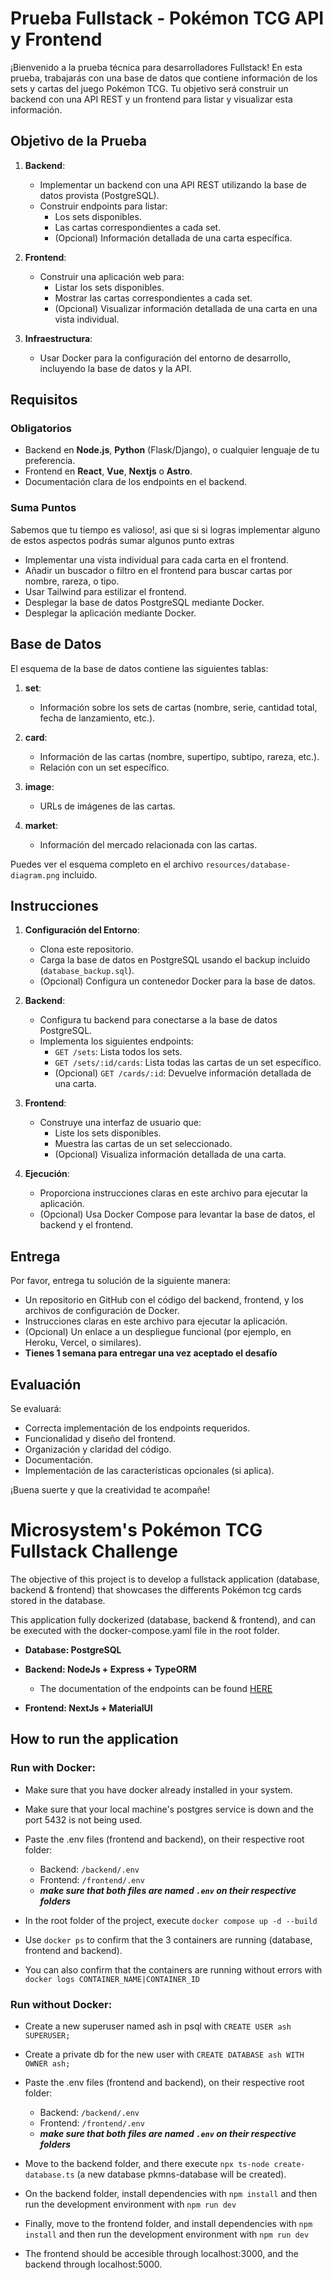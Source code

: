 # Prueba Fullstack - Pokémon TCG API y Frontend

¡Bienvenido a la prueba técnica para desarrolladores Fullstack! En esta prueba, trabajarás con una base de datos que contiene información de los sets y cartas del juego Pokémon TCG. Tu objetivo será construir un backend con una API REST y un frontend para listar y visualizar esta información. 

## Objetivo de la Prueba

1. **Backend**:
   - Implementar un backend con una API REST utilizando la base de datos provista (PostgreSQL).
   - Construir endpoints para listar:
     - Los sets disponibles.
     - Las cartas correspondientes a cada set.
     - (Opcional) Información detallada de una carta específica.

2. **Frontend**:
   - Construir una aplicación web para:
     - Listar los sets disponibles.
     - Mostrar las cartas correspondientes a cada set.
     - (Opcional) Visualizar información detallada de una carta en una vista individual.

3. **Infraestructura**:
   - Usar Docker para la configuración del entorno de desarrollo, incluyendo la base de datos y la API.

## Requisitos

### Obligatorios
- Backend en **Node.js**, **Python** (Flask/Django), o cualquier lenguaje de tu preferencia.
- Frontend en **React**, **Vue**, **Nextjs** o **Astro**.
- Documentación clara de los endpoints en el backend.

### Suma Puntos
Sabemos que tu tiempo es valioso!, asi que si si logras implementar alguno de estos aspectos podrás sumar algunos punto extras

- Implementar una vista individual para cada carta en el frontend.
- Añadir un buscador o filtro en el frontend para buscar cartas por nombre, rareza, o tipo.
- Usar Tailwind para estilizar el frontend.
- Desplegar la base de datos PostgreSQL mediante Docker.
- Desplegar la aplicación mediante Docker.

## Base de Datos
El esquema de la base de datos contiene las siguientes tablas:

1. **set**:
   - Información sobre los sets de cartas (nombre, serie, cantidad total, fecha de lanzamiento, etc.).

2. **card**:
   - Información de las cartas (nombre, supertipo, subtipo, rareza, etc.).
   - Relación con un set específico.

3. **image**:
   - URLs de imágenes de las cartas.

4. **market**:
   - Información del mercado relacionada con las cartas.

Puedes ver el esquema completo en el archivo `resources/database-diagram.png` incluido.

## Instrucciones

1. **Configuración del Entorno**:
   - Clona este repositorio.
   - Carga la base de datos en PostgreSQL usando el backup incluido (`database_backup.sql`).
   - (Opcional) Configura un contenedor Docker para la base de datos.

2. **Backend**:
   - Configura tu backend para conectarse a la base de datos PostgreSQL.
   - Implementa los siguientes endpoints:
     - `GET /sets`: Lista todos los sets.
     - `GET /sets/:id/cards`: Lista todas las cartas de un set específico.
     - (Opcional) `GET /cards/:id`: Devuelve información detallada de una carta.

3. **Frontend**:
   - Construye una interfaz de usuario que:
     - Liste los sets disponibles.
     - Muestra las cartas de un set seleccionado.
     - (Opcional) Visualiza información detallada de una carta.

4. **Ejecución**:
   - Proporciona instrucciones claras en este archivo para ejecutar la aplicación.
   - (Opcional) Usa Docker Compose para levantar la base de datos, el backend y el frontend.

## Entrega

Por favor, entrega tu solución de la siguiente manera:
- Un repositorio en GitHub con el código del backend, frontend, y los archivos de configuración de Docker.
- Instrucciones claras en este archivo para ejecutar la aplicación.
- (Opcional) Un enlace a un despliegue funcional (por ejemplo, en Heroku, Vercel, o similares).
- **Tienes 1 semana para entregar una vez aceptado el desafío**

## Evaluación

Se evaluará:
- Correcta implementación de los endpoints requeridos.
- Funcionalidad y diseño del frontend.
- Organización y claridad del código.
- Documentación.
- Implementación de las características opcionales (si aplica).

¡Buena suerte y que la creatividad te acompañe!
  

# Microsystem's Pokémon TCG Fullstack Challenge

  

  

The objective of this project is to develop a fullstack application (database, backend & frontend) that showcases the differents Pokémon tcg cards stored in the database.

  

This application fully dockerized (database, backend & frontend), and can be executed with the docker-compose.yaml file in the root folder.

  

  

- **Database: PostgreSQL**

  

  

- **Backend: NodeJs + Express + TypeORM**

    - The documentation of the endpoints can be found [HERE](https://documenter.getpostman.com/view/22098385/2sAYQiCoSk)

  

  

- **Frontend: NextJs + MaterialUI**

  

  

## How to run the application

  

  

### Run with Docker:

  

- Make sure that you have docker already installed in your system.

  

- Make sure that your local machine's postgres service is down and the port 5432 is not being used.

  

- Paste the .env files (frontend and backend), on their respective root folder:
    - Backend: `/backend/.env`
    - Frontend: `/frontend/.env`
    - ***make sure that both files are named `.env` on their respective folders***
  

- In the root folder of the project, execute ```docker compose up -d --build```

  

- Use ```docker ps``` to confirm that the 3 containers are running (database, frontend and backend).

  

- You can also confirm that the containers are running without errors with ```docker logs CONTAINER_NAME|CONTAINER_ID```

  

### Run without Docker:

  

- Create a new superuser named ash in psql with ```CREATE USER ash SUPERUSER;```

  

- Create a private db for the new user with ```CREATE DATABASE ash WITH OWNER ash;```
- Paste the .env files (frontend and backend), on their respective root folder:
    - Backend: `/backend/.env`
    - Frontend: `/frontend/.env`
    - ***make sure that both files are named `.env` on their respective folders***

  

- Move to the backend folder, and there execute ```npx ts-node create-database.ts``` (a new database pkmns-database will be created).

  

- On the backend folder, install dependencies with ```npm install``` and then run the development environment with ```npm run dev```

  

- Finally, move to the frontend folder, and install dependencies with ```npm install``` and then run the development environment with ```npm run dev```

  

- The frontend should be accesible through localhost:3000, and the backend through localhost:5000.